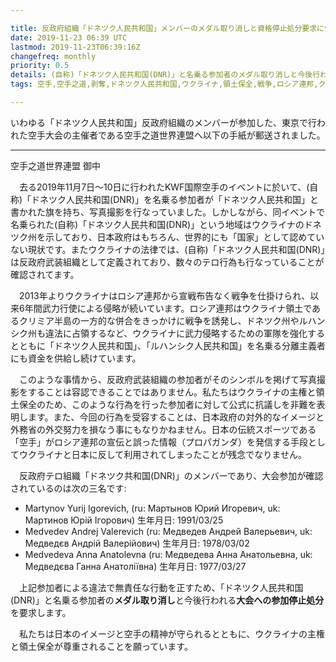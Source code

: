 ```yaml
---

title: 反政府組織「ドネツク人民共和国」メンバーのメダル取り消しと資格停止処分要求に係る意見書
date: 2019-11-23 06:39 UTC
lastmod: 2019-11-23T06:39:16Z
changefreq: monthly
priority: 0.5
details: (自称)「ドネツク人民共和国(DNR)」と名乗る参加者のメダル取り消しと今後行われる大会への参加停止処分を要求します。
tags: 空手,空手之道,剥奪,ドネツク人民共和国,ウクライナ,領土保全,戦争,ロシア連邦,クリミア

---
```


いわゆる「ドネツク人民共和国」反政府組織のメンバーが参加した、東京で行われた空手大会の主催者である空手之道世界連盟へ以下の手紙が郵送されました。

<hr />

空手之道世界連盟 御中

　去る2019年11月7日〜10日に行われたKWF国際空手のイベントに於いて、(自称)「ドネツク人民共和国(DNR)」を名乗る参加者が「ドネツク人民共和国」と書かれた旗を持ち、写真撮影を行なっていました。しかしながら、同イベントで名乗られた(自称)「ドネツク人民共和国(DNR)」という地域はウクライナのドネツク州を示しており、日本政府はもちろん、世界的にも「国家」として認めていない現状です。またウクライナの法律では、(自称)「ドネツク人民共和国(DNR)」は反政府武装組織として定義されており、数々のテロ行為も行なっていることが確認されてます。

　2013年よりウクライナはロシア連邦から宣戦布告なく戦争を仕掛けられ、以来6年間武力行使による侵略が続いています。ロシア連邦はウクライナ領土であるクリミア半島の一方的な併合をきっかけに戦争を誘発し、ドネツク州やルハンシク州も違法に占領するなど、ウクライナに武力侵略するための軍隊を強化するとともに「ドネツク人民共和国」、「ルハンシク人民共和国」を名乗る分離主義者にも資金を供給し続けています。

　このような事情から、反政府武装組織の参加者がそのシンボルを掲げて写真撮影をすることは容認できることではありません。私たちはウクライナの主権と領土保全のため、このような行為を行った参加者に対して公式に抗議しを非難を表明します。また、今回の行為を受容することは、日本政府の対外的なイメージと外務省の外交努力を損なう事にもなりかねません。日本の伝統スポーツである「空手」がロシア連邦の宣伝と誤った情報（プロパガンダ）を発信する手段としてウクライナと日本に反して利用されてしまったことが残念でなりません。

　反政府テロ組織「ドネツク共和国(DNR)」のメンバーであり、大会参加が確認されているのは次の三名です:

- Martynov Yurij Igorevich, (ru: Мартынов Юрий Игоревич, uk: Мартинов Юрій Ігорович) 生年月日: 1991/03/25
- Medvedev Andrej Valerevich (ru: Медведев Андрей Валерьевич, uk: Медведєв Андрій Валерійович) 生年月日: 1978/03/02
- Medvedeva Anna Anatolevna (ru: Медведева Анна Анатольевна, uk: Медведєва Ганна Анатоліївна) 生年月日: 1977/03/27

　上記参加者による違法で無責任な行動を正すため、「ドネツク人民共和国(DNR)」と名乗る参加者の<strong>メダル取り消し</strong>と今後行われる<strong>大会への参加停止処分</strong>を要求します。

　私たちは日本のイメージと空手の精神が守られるとともに、ウクライナの主権と領土保全が尊重されることを願っています。
